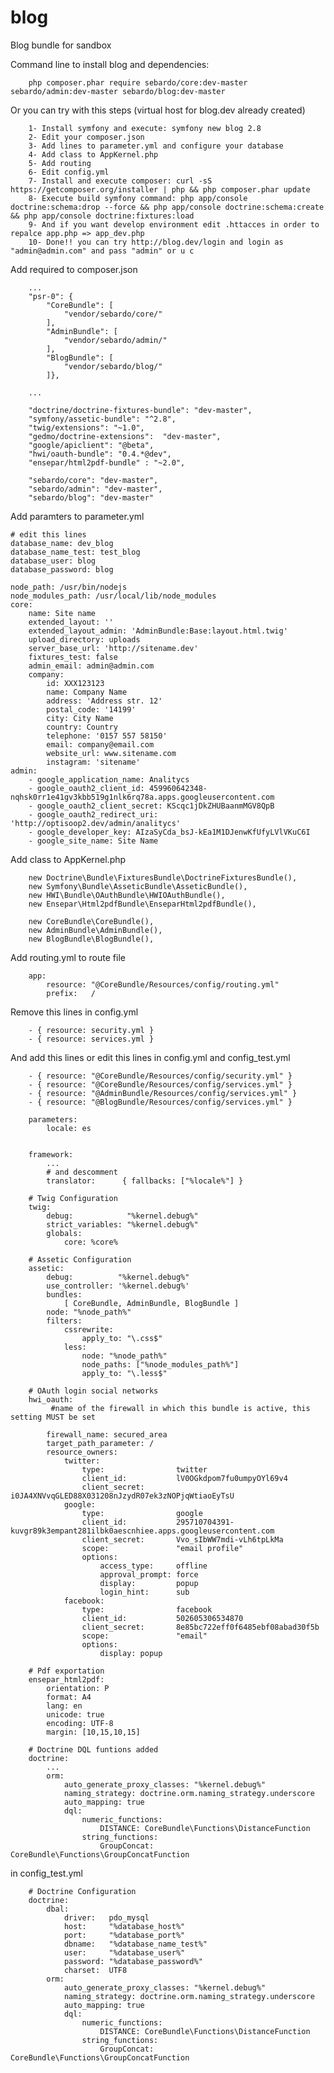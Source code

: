 # blog
Blog bundle for sandbox


Command line to install blog and dependencies:

        php composer.phar require sebardo/core:dev-master sebardo/admin:dev-master sebardo/blog:dev-master
        
Or you can try with this steps (virtual host for blog.dev already created)

        1- Install symfony and execute: symfony new blog 2.8
        2- Edit your composer.json
        3- Add lines to parameter.yml and configure your database
        4- Add class to AppKernel.php
        5- Add routing
        6- Edit config.yml
        7- Install and execute composer: curl -sS https://getcomposer.org/installer | php && php composer.phar update
        8- Execute build symfony command: php app/console doctrine:schema:drop --force && php app/console doctrine:schema:create && php app/console doctrine:fixtures:load
        9- And if you want develop environment edit .httacces in order to repalce app.php => app_dev.php
        10- Done!! you can try http://blog.dev/login and login as "admin@admin.com" and pass "admin" or u c

Add required to composer.json
        
        ...
        "psr-0": { 
            "CoreBundle": [
                "vendor/sebardo/core/"
            ],
            "AdminBundle": [
                "vendor/sebardo/admin/"
            ],
            "BlogBundle": [
                "vendor/sebardo/blog/"
            ]},
            
        ...
        
        "doctrine/doctrine-fixtures-bundle": "dev-master",
        "symfony/assetic-bundle": "^2.8",
        "twig/extensions": "~1.0",
        "gedmo/doctrine-extensions":  "dev-master",
        "google/apiclient": "@beta",
        "hwi/oauth-bundle": "0.4.*@dev",
        "ensepar/html2pdf-bundle" : "~2.0",
        
        "sebardo/core": "dev-master",
        "sebardo/admin": "dev-master",
        "sebardo/blog": "dev-master"
        
Add paramters to parameter.yml

    # edit this lines
    database_name: dev_blog
    database_name_test: test_blog
    database_user: blog
    database_password: blog
    
    node_path: /usr/bin/nodejs
    node_modules_path: /usr/local/lib/node_modules
    core:
        name: Site name
        extended_layout: ''
        extended_layout_admin: 'AdminBundle:Base:layout.html.twig'
        upload_directory: uploads
        server_base_url: 'http://sitename.dev'
        fixtures_test: false
        admin_email: admin@admin.com
        company:
            id: XXX123123
            name: Company Name
            address: 'Address str. 12'
            postal_code: '14199'
            city: City Name
            country: Country
            telephone: '0157 557 58150'
            email: company@email.com
            website_url: www.sitename.com
            instagram: 'sitename'
    admin:
        - google_application_name: Analitycs
        - google_oauth2_client_id: 459960642348-nqhsk0rr1e41gv3kbb519g1nlk6rq78a.apps.googleusercontent.com
        - google_oauth2_client_secret: KScqc1jDkZHUBaanmMGV8QpB
        - google_oauth2_redirect_uri: 'http://optisoop2.dev/admin/analitycs'
        - google_developer_key: AIzaSyCda_bsJ-kEa1M1DJenwKfUfyLVlVKuC6I
        - google_site_name: Site Name

Add class to AppKernel.php

        new Doctrine\Bundle\FixturesBundle\DoctrineFixturesBundle(),
        new Symfony\Bundle\AsseticBundle\AsseticBundle(),
        new HWI\Bundle\OAuthBundle\HWIOAuthBundle(),
        new Ensepar\Html2pdfBundle\EnseparHtml2pdfBundle(),
        
        new CoreBundle\CoreBundle(),
        new AdminBundle\AdminBundle(),
        new BlogBundle\BlogBundle(),
        
Add routing.yml to route file

        app:
            resource: "@CoreBundle/Resources/config/routing.yml"
            prefix:   /

Remove this lines in config.yml

        - { resource: security.yml }
        - { resource: services.yml }
        
And add this lines or edit this lines in config.yml and config_test.yml
        
        - { resource: "@CoreBundle/Resources/config/security.yml" }
        - { resource: "@CoreBundle/Resources/config/services.yml" }
        - { resource: "@AdminBundle/Resources/config/services.yml" }
        - { resource: "@BlogBundle/Resources/config/services.yml" }

        parameters:
            locale: es
            
        
        framework:
            ...
            # and descomment 
            translator:      { fallbacks: ["%locale%"] }
            
        # Twig Configuration
        twig:
            debug:            "%kernel.debug%"
            strict_variables: "%kernel.debug%"
            globals:
                core: %core%

        # Assetic Configuration
        assetic:
            debug:          "%kernel.debug%"
            use_controller: '%kernel.debug%'
            bundles:
                [ CoreBundle, AdminBundle, BlogBundle ]
            node: "%node_path%"
            filters:
                cssrewrite:
                    apply_to: "\.css$"
                less:
                    node: "%node_path%"
                    node_paths: ["%node_modules_path%"]
                    apply_to: "\.less$"
                  
        # OAuth login social networks  
        hwi_oauth:
             #name of the firewall in which this bundle is active, this setting MUST be set
        
            firewall_name: secured_area
            target_path_parameter: /
            resource_owners:
                twitter:
                    type:                twitter
                    client_id:           lV0OGkdpom7fu0umpyOYl69v4
                    client_secret:       i0JA4XNVvqGLED88X031208nJzydR07ek3zNOPjqWtiaoEyTsU
                google:
                    type:                google
                    client_id:           295710704391-kuvgr89k3empant281ilbk0aescnhiee.apps.googleusercontent.com
                    client_secret:       Vvo_sIbWW7mdi-vLh6tpLkMa
                    scope:               "email profile"
                    options:
                        access_type:     offline
                        approval_prompt: force
                        display:         popup
                        login_hint:      sub
                facebook:
                    type:                facebook
                    client_id:           502605306534870
                    client_secret:       8e85bc722eff0f6485ebf08abad30f5b
                    scope:               "email"
                    options:
                        display: popup 
                        
        # Pdf exportation
        ensepar_html2pdf:
            orientation: P
            format: A4
            lang: en
            unicode: true
            encoding: UTF-8
            margin: [10,15,10,15]
            
        # Doctrine DQL funtions added
        doctrine:
            ...
            orm:
                auto_generate_proxy_classes: "%kernel.debug%"
                naming_strategy: doctrine.orm.naming_strategy.underscore
                auto_mapping: true
                dql:
                    numeric_functions:
                        DISTANCE: CoreBundle\Functions\DistanceFunction
                    string_functions:
                        GroupConcat: CoreBundle\Functions\GroupConcatFunction


in config_test.yml

        # Doctrine Configuration
        doctrine:
            dbal:
                driver:   pdo_mysql
                host:     "%database_host%"
                port:     "%database_port%"
                dbname:   "%database_name_test%"
                user:     "%database_user%"
                password: "%database_password%"
                charset:  UTF8
            orm:
                auto_generate_proxy_classes: "%kernel.debug%"
                naming_strategy: doctrine.orm.naming_strategy.underscore
                auto_mapping: true
                dql:
                    numeric_functions:
                        DISTANCE: CoreBundle\Functions\DistanceFunction
                    string_functions:
                        GroupConcat: CoreBundle\Functions\GroupConcatFunction
